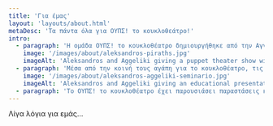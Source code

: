 ```yaml
---
title: 'Για έμας'
layout: 'layouts/about.html'
metaDesc: 'Τα πάντα όλα για ΟΥΠΣ! το κουκλοθεάτρο!'
intro:
  - paragraph: 'Η ομάδα ΟΥΠΣ! το κουκλοθέατρο δημιουργήθηκε από την Αγγελική Γουναρίδη και τον Αλέξανδρο Μονοκάνδυλο όταν αποφάσισαν να ενώσουν τις δυνάμεις τους! Με όχημα το κουκλοθέατρο και σαν τρελοί οδηγοί οι 2 κουκλοπαίχτες ταξιδεύουν στην Ελλάδα και στο εξωτερικό σε σχολεία, πλατείες, κοινωνικά κέντρα, θέατρα αλλά και στο μυαλό σας!!!'
    image: '/images/about/aleksandros-piraths.jpg'
    imageAlt: 'Aleksandros and Aggeliki giving a puppet theater show with a pirate puppet and lady puppet.'
  - paragraph: 'Μέσα από την κοινή τους αγάπη για το κουκλοθέατρο, τις ιστορίες και τις παραστατικές τέχνες προσπαθούν να μιλήσουν για όλα αυτά που ονειρεύονται και πιστεύουν σε μικρούς και μεγάλους. Για να μάθετε τι σημαίνει ΟΥΠΣ! θα πρέπει να έρθετε σε µια παράσταση µας ή να βάλετε την φαντασία σας να δουλέψει…'
    image: '/images/about/aleksandros-aggeliki-seminario.jpg'
    imageAlt: 'Aleksandros and Aggeliki giving an educational presentation to a group of students, while also holding their baby.'
  - paragraph: 'Το ΟΥΠΣ! το κουκλοθέατρο έχει παρουσιάσει παραστάσεις και εργαστήρια σε συνεργασία με πολλούς φορείς, ιδρύματα, σχολεία, συλλόγους, και φεστιβάλ. Για να μάθετε περισσότερα για εμάς, συνεχίστε να διαβάζετε!'
---
```


Λίγα λόγια για εμάς... 
